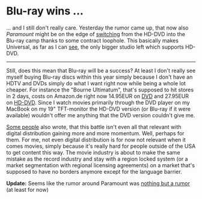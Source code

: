 # Blu-ray wins ...

... and I still don't really care. Yesterday the rumor came up, that now
also *Paramount* might be on the edge of [switching](http://gizmodo.com/341983/hd-dvd-really-dead-now-paramount-following-warner-to-blu+ray+only-party) from the HD-DVD into the Blu-ray camp
thanks to some contract loophole. This basically makes Universal, as far as
I can [see](http://paulstamatiou.com/2008/01/06/blu-ray-pretty-much-wins-format-war/), the only bigger studio left which supports HD-DVD. 


-------------------------------

Still, does this mean that Blu-ray will be a success? At least I don't really
see myself buying Blu-ray discs within this year simply because I don't
have an HDTV and DVDs simply do what I want right now while being a whole lot 
cheaper. For instance the "Bourne Ultimatum", that's supposed to
hit stores in 2 days, costs on Amazon.de right now 14.95EUR on
[DVD](http://www.amazon.de/Das-Bourne-Ultimatum-Matt-Damon/dp/B000VE1T4Q/) 
and 27.95EUR on [HD-DVD](http://www.amazon.de/Das-Bourne-Ultimatum-HD-DVD/dp/B000YKOMLE/).
Since I watch movies primarily through the DVD player on my MacBook on my
19" TFT-monitor the HD-DVD version (or Blu-ray if it were available) wouldn't
offer me anything that the DVD version couldn't give me.

[Some people](http://www.techcrunch.com/2008/01/08/game-over-hd-dvd-to-join-deadpool/) also wrote, that this battle isn't even all that relevant with
digital distribution gaining more and more momentum. Well, perhaps for them.
For me, not even digital distribution is for now not relevant when it comes 
movies, simply because it's really hard for people outside of the USA to
get content this way. The movie industry is about to make the same mistake as
the record industry and stay with a region locked system (or a market 
segmentation with regional licensing agreements) on a market that's
supposed to have no borders anymore except for the language barrier. 

**Update:** Seems like the rumor around Paramount was [nothing but a rumor](http://www.engadget.com/2008/01/08/paramount-current-plan-is-to-support-the-hd-dvd-format-curre/) (at least for now)